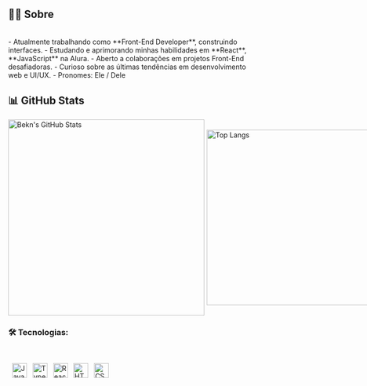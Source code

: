 ## 👨‍💻 **Sobre**  

<br>
- Atualmente trabalhando como **Front-End Developer**, construindo interfaces.
- Estudando e aprimorando minhas habilidades em **React**, **JavaScript** na Alura.
- Aberto a colaborações em projetos Front-End desafiadoras.
- Curioso sobre as últimas tendências em desenvolvimento web e UI/UX.
- Pronomes: Ele / Dele
<br>

## 📊 **GitHub Stats**  
<div style="display: flex; gap: 5px; align-items: center;">
  <img src="https://github-readme-stats.vercel.app/api?username=MrAlexsanderRS&show_icons=true&theme=tokyonight" alt="Bekn's GitHub Stats" style="width: 400px; height: auto;">
  <img src="https://github-readme-stats.vercel.app/api/top-langs/?username=MrAlexsanderRS&layout=compact&theme=tokyonight" alt="Top Langs" style="width: 358px; height: auto;">
</div>

### 🛠️ Tecnologias:

  <div align="left">
  <img src="https://img.shields.io/badge/JavaScript-F7DF1E?style=for-the-badge&logo=javascript&logoColor=black" alt="JavaScript" height="30"/>
  <img src="https://img.shields.io/badge/TypeScript-007ACC?style=for-the-badge&logo=typescript&logoColor=white" alt="TypeScript" height="30"/>
  <img src="https://img.shields.io/badge/React-61DAFB?style=for-the-badge&logo=react&logoColor=black" alt="React" height="30"/>
  <img src="https://img.shields.io/badge/HTML5-E34F26?style=for-the-badge&logo=html5&logoColor=white" alt="HTML5" height="30"/>
  <img src="https://img.shields.io/badge/CSS3-1572B6?style=for-the-badge&logo=css3&logoColor=white" alt="CSS3" height="30"/>
</div>
<br>
